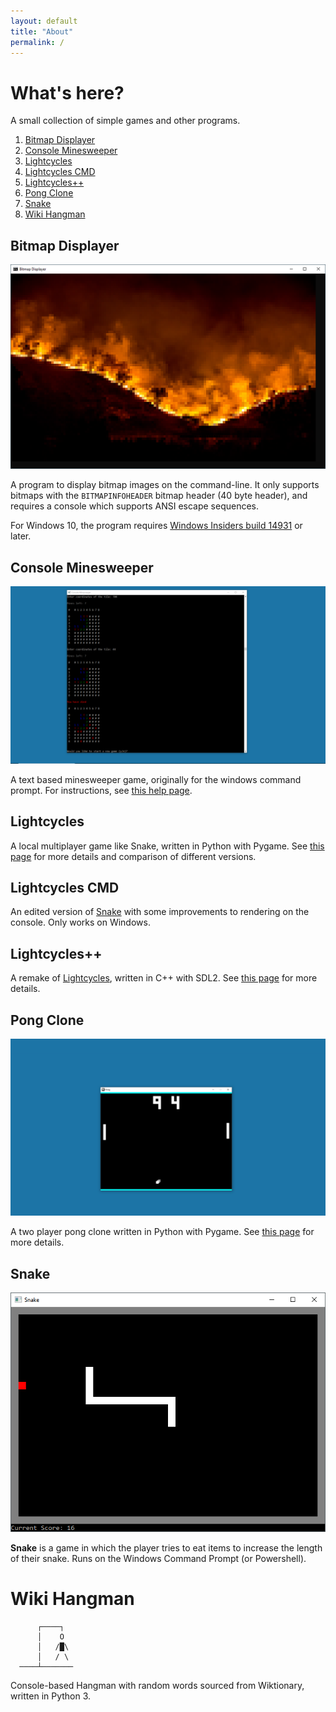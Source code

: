 ```yaml
---
layout: default
title: "About"
permalink: /
---
```


# What's here?
A small collection of simple games and other programs.

1. [Bitmap Displayer](#bitmap-displayer)
1. [Console Minesweeper](#console-minesweeper)
1. [Lightcycles](#lightcycles)
1. [Lightcycles CMD](#lightcycles-cmd)
1. [Lightcycles++](#lightcyclesplusplus)
1. [Pong Clone](#pong-clone)
1. [Snake](#snake-cmd)
1. [Wiki Hangman](#wiki-hangman)


## Bitmap Displayer <a name="bitmap-displayer"></a>
![Bitmap Displayer](images/bitmap-displayer-1.png?raw=true "Bitmap Displayer")

A program to display bitmap images on the command-line.
It only supports bitmaps with the `BITMAPINFOHEADER` bitmap header (40 byte header), and requires a console
which supports ANSI escape sequences.

For Windows 10, the program requires
[Windows Insiders build 14931](https://blogs.msdn.microsoft.com/commandline/2016/09/22/24-bit-color-in-the-windows-console/)
or later.

## Console Minesweeper <a name="console-minesweeper"></a>

![Console Minesweeper](images/console-minesweeper-3.png?raw=true "Console Minesweeper")

A text based minesweeper game, originally for the windows command prompt. For instructions, see [this help page][console-minesweeper-help].

## Lightcycles <a name="lightcycles"></a>

A local multiplayer game like Snake, written in Python with Pygame. See [this page][lightcycles-collection]
for more details and comparison of different versions.

## Lightcycles CMD <a name="lightcycles-cmd"></a>

An edited version of [Snake](#snake-cmd) with some improvements to rendering on the console.
Only works on Windows.

## Lightcycles++ <a name="lightcyclesplusplus"></a>

A remake of [Lightcycles](#lightcycles), written in C++ with SDL2. See [this page][lightcycles-collection] for more details.

## Pong Clone <a name="pong-clone"></a>

![Pong Clone](images/pong-clone-2.png?raw=true "Pong Clone")

A two player pong clone written in Python with Pygame. See [this page][pong-help] for more details.

## Snake <a name="snake-cmd"></a>
![Snake](images/snake-1.png?raw=true "Snake")

**Snake** is a game in which the player tries to eat items to increase the length of their snake.
Runs on the Windows Command Prompt  (or Powershell).


# Wiki Hangman <a name="wiki-hangman"></a>

```
      ┌────┐ 
      │    O 
      │   /█\ 
      │   / \ 
  ────┴─────── 
```
Console-based Hangman with random words sourced from Wiktionary, written in Python 3.




[lightcycles-collection]:lightcycles-collection
[console-minesweeper-help]:minesweeper-help
[pong-help]:pong-help
